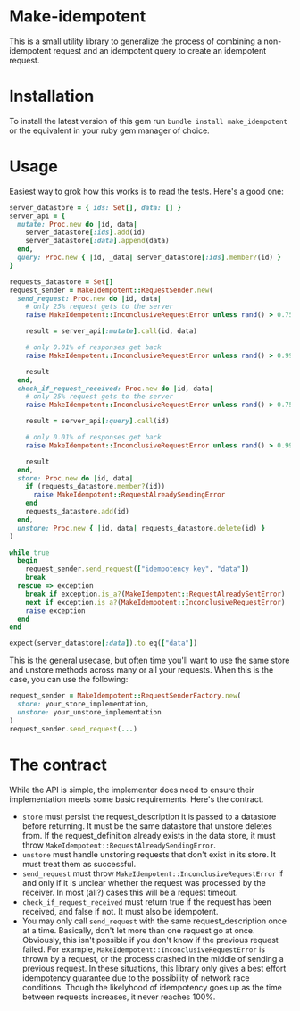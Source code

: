 # Make-idempotent

This is a small utility library to generalize the process of combining a non-idempotent request and an idempotent query to create an idempotent request.

# Installation

To install the latest version of this gem run `bundle install make_idempotent` or the equivalent in your ruby gem manager of choice.

# Usage

Easiest way to grok how this works is to read the tests. Here's a good one:

```ruby
server_datastore = { ids: Set[], data: [] }
server_api = {
  mutate: Proc.new do |id, data|
    server_datastore[:ids].add(id)
    server_datastore[:data].append(data)
  end,
  query: Proc.new { |id, _data| server_datastore[:ids].member?(id) }
}

requests_datastore = Set[]
request_sender = MakeIdempotent::RequestSender.new(
  send_request: Proc.new do |id, data|
    # only 25% request gets to the server
    raise MakeIdempotent::InconclusiveRequestError unless rand() > 0.75

    result = server_api[:mutate].call(id, data)

    # only 0.01% of responses get back
    raise MakeIdempotent::InconclusiveRequestError unless rand() > 0.9999

    result
  end,
  check_if_request_received: Proc.new do |id, data|
    # only 25% request gets to the server
    raise MakeIdempotent::InconclusiveRequestError unless rand() > 0.75

    result = server_api[:query].call(id)

    # only 0.01% of responses get back
    raise MakeIdempotent::InconclusiveRequestError unless rand() > 0.9999

    result
  end,
  store: Proc.new do |id, data|
    if (requests_datastore.member?(id))
      raise MakeIdempotent::RequestAlreadySendingError
    end
    requests_datastore.add(id)
  end,
  unstore: Proc.new { |id, data| requests_datastore.delete(id) }
)

while true
  begin
    request_sender.send_request(["idempotency key", "data"])
    break
  rescue => exception
    break if exception.is_a?(MakeIdempotent::RequestAlreadySentError)
    next if exception.is_a?(MakeIdempotent::InconclusiveRequestError)
    raise exception
  end
end

expect(server_datastore[:data]).to eq(["data"])
```

This is the general usecase, but often time you'll want to use the same store and unstore methods across many or all your requests. When this is the case, you can use the following:

```ruby
request_sender = MakeIdempotent::RequestSenderFactory.new(
  store: your_store_implementation,
  unstore: your_unstore_implementation
)
request_sender.send_request(...)
```

# The contract

While the API is simple, the implementer does need to ensure their implementation meets some basic requirements. Here's the contract.

- `store` must persist the request_description it is passed to a datastore before returning. It must be the same datastore that unstore deletes from. If the request_definition already exists in the data store, it must throw `MakeIdempotent::RequestAlreadySendingError`.
- `unstore` must handle unstoring requests that don't exist in its store. It must treat them as successful.
- `send_request` must throw `MakeIdempotent::InconclusiveRequestError` if and only if it is unclear whether the request was processed by the receiver. In most (all?) cases this will be a request timeout.
- `check_if_request_received` must return true if the request has been received, and false if not. It must also be idempotent.
- You may only call `send_request` with the same request_description once at a time. Basically, don't let more than one request go at once. Obviously, this isn't possible if you don't know if the previous request failed. For example, `MakeIdempotent::InconclusiveRequestError` is thrown by a request, or the process crashed in the middle of sending a previous request. In these situations, this library only gives a best effort idempotency guarantee due to the possibility of network race conditions. Though the likelyhood of idempotency goes up as the time between requests increases, it never reaches 100%.
